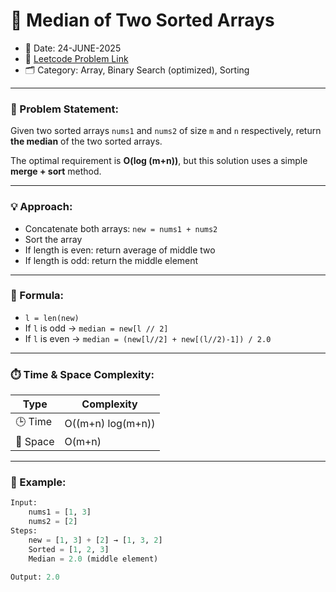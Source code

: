 # 🧮 Median of Two Sorted Arrays

- 📅 Date: 24-JUNE-2025  
- 🔗 [Leetcode Problem Link](https://leetcode.com/problems/median-of-two-sorted-arrays/)  
- 🗂️ Category: Array, Binary Search (optimized), Sorting

---

### 📘 Problem Statement:
Given two sorted arrays `nums1` and `nums2` of size `m` and `n` respectively, return **the median** of the two sorted arrays.

The optimal requirement is **O(log (m+n))**, but this solution uses a simple **merge + sort** method.

---

### 💡 Approach:

- Concatenate both arrays: `new = nums1 + nums2`
- Sort the array
- If length is even: return average of middle two
- If length is odd: return the middle element

---

### 🧮 Formula:
- `l = len(new)`
- If `l` is odd → `median = new[l // 2]`
- If `l` is even → `median = (new[l//2] + new[(l//2)-1]) / 2.0`

---

### ⏱️ Time & Space Complexity:

| Type | Complexity |
|------|------------|
| 🕒 Time | O((m+n) log(m+n)) |
| 💾 Space | O(m+n) |

---

### 🧪 Example:

```python
Input:
    nums1 = [1, 3]
    nums2 = [2]
Steps:
    new = [1, 3] + [2] → [1, 3, 2]
    Sorted = [1, 2, 3]
    Median = 2.0 (middle element)

Output: 2.0
